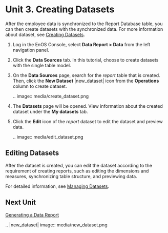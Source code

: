 # Unit 3. Creating Datasets

After the employee data is synchronized to the Report Database table, you can then create datasets with the synchronized data. For more information about dataset, see [Creating Datasets](/docs/analysis-report/en/latest/creating_dataset.html).

1. Log in the EnOS Console, select **Data Report > Data** from the left navigation panel.

2. Click the **Data Sources** tab. In this tutorial, choose to create datasets with the single table model.

3. On the **Data Sources** page, search for the *report* table that is created. Then, click the **New Dataset** |new_dataset| icon from the **Operations** column to create dataset.

   .. image:: media/create_dataset.png

4. The **Datasets** page will be opened. View information about the created dataset under the **My datasets** tab.

5. Click the **Edit** icon of the *report* dataset to edit the dataset and preview data.

   .. image:: media/edit_dataset.png

## Editing Datasets

After the dataset is created, you can edit the dataset according to the requirement of creating reports, such as editing the dimensions and measures, synchronizing table structure, and previewing data.

For detailed information, see [Managing Datasets](/docs/analysis-report/en/latest/managing_dataset.html).

## Next Unit

[Generating a Data Report](generating_report)

.. |new_dataset| image:: media/new_dataset.png

<!--end-->
